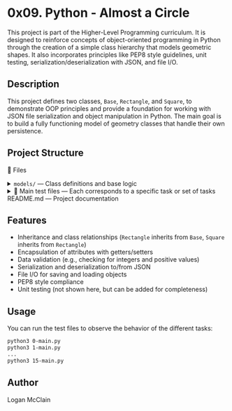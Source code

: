 # 0x09. Python - Almost a Circle

This project is part of the Higher-Level Programming curriculum. It is designed to reinforce concepts of object-oriented programming in Python through the creation of a simple class hierarchy that models geometric shapes. It also incorporates principles like PEP8 style guidelines, unit testing, serialization/deserialization with JSON, and file I/O.

## Description

This project defines two classes, `Base`, `Rectangle`, and `Square`, to demonstrate OOP principles and provide a foundation for working with JSON file serialization and object manipulation in Python. The main goal is to build a fully functioning model of geometry classes that handle their own persistence.

## Project Structure


📁 Files
<details> <summary><code>models/</code> — Class definitions and base logic</summary>
base.py — The base class that manages ID assignment and handles JSON serialization/deserialization

rectangle.py — Inherits from Base, defines a Rectangle with width, height, x, y

square.py — Inherits from Rectangle, defines a Square with size

</details> <details> <summary>🧪 Main test files — Each corresponds to a specific task or set of tasks</summary>
0-main.py — Initial tests for Base class and tasks 0, 1

1-main.py — Tests for task 2

2-main.py — Debugging

3-main.py — Debugging

4-main.py — Tasks up to 6, fixed indentation issues

5-main.py — Continuation of task 6 fixes

6-main.py — Task 7

7-main.py — Task 8

8-main.py — Task 9

9-main.py — Task 11

10-main.py — Task 11 (continued or different implementation)

11-main.py — Task 12

12-main.py — Task 13

13-main.py — Task 14

14-main.py — Task 15

15-main.py — Final recheck

</details>
README.md — Project documentation

## Features

- Inheritance and class relationships (`Rectangle` inherits from `Base`, `Square` inherits from `Rectangle`)
- Encapsulation of attributes with getters/setters
- Data validation (e.g., checking for integers and positive values)
- Serialization and deserialization to/from JSON
- File I/O for saving and loading objects
- PEP8 style compliance
- Unit testing (not shown here, but can be added for completeness)

## Usage

You can run the test files to observe the behavior of the different tasks:

```bash
python3 0-main.py
python3 1-main.py
...
python3 15-main.py
```

## Author
Logan McClain
